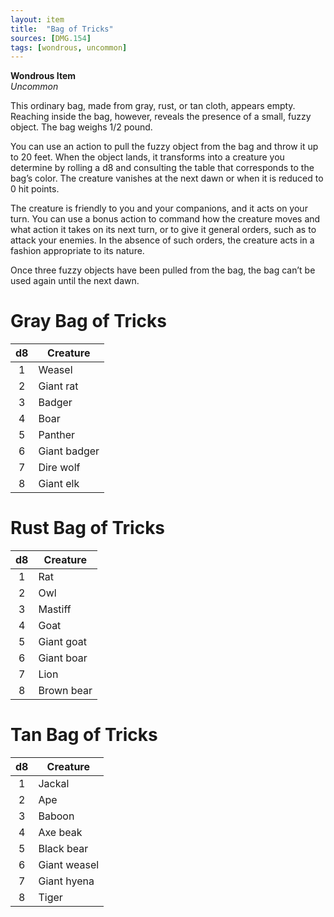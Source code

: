 ```yaml
---
layout: item
title:  "Bag of Tricks"
sources: [DMG.154]
tags: [wondrous, uncommon]
---
```


**Wondrous Item**  
*Uncommon*

This ordinary bag, made from gray, rust, or tan cloth, appears empty. Reaching inside the bag, however, reveals the presence of a small, fuzzy object. The bag weighs 1/2 pound.

You can use an action to pull the fuzzy object from the bag and throw it up to 20 feet. When the object lands, it transforms into a creature you determine by rolling a d8 and consulting the table that corresponds to the bag’s color. The creature vanishes at the next dawn or when it is reduced to 0 hit points.

The creature is friendly to you and your companions, and it acts on your turn. You can use a bonus action to command how the creature moves and what action it takes on its next turn, or to give it general orders, such as to attack your enemies. In the absence of such orders, the creature acts in a fashion appropriate to its nature.

Once three fuzzy objects have been pulled from the bag, the bag can’t be used again until the next dawn.

# Gray Bag of Tricks

d8    | Creature
:---: | ---
1 | Weasel
2 | Giant rat
3 | Badger
4 | Boar
5 | Panther
6 | Giant badger
7 | Dire wolf
8 | Giant elk

# Rust Bag of Tricks

d8    | Creature
:---: | ---
1 | Rat
2 | Owl
3 | Mastiff
4 | Goat
5 | Giant goat
6 | Giant boar
7 | Lion
8 | Brown bear

# Tan Bag of Tricks

d8    | Creature
:---: | ---
1 | Jackal
2 | Ape
3 | Baboon
4 | Axe beak
5 | Black bear
6 | Giant weasel
7 | Giant hyena
8 | Tiger
